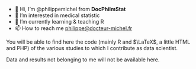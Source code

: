 - 👋 Hi, I’m @philippemichel from **DocPhilmStat**
- 👀 I’m interested in medical statistic
- 🌱 I’m currently learning & teaching R
- 📫 How to reach me <philippe@docteur-michel.fr>

You will be able to find here the code (mainly R and $\LaTeX$, a little HTML and PHP) of the various studies to which I contribute as data scientist. 

Data and results not belonging to me will not be available here. 

<!---
philippemichel/philippemichel is a ✨ special ✨ repository because its `README.md` (this file) appears on your GitHub profile.
You can click the Preview link to take a look at your changes.
--->
